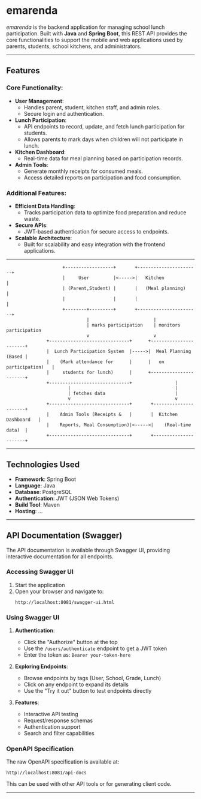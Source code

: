 # emarenda

*emarenda* is the backend application for managing school lunch participation. Built with **Java** and **Spring Boot**, this REST API provides the core functionalities to support the mobile and web applications used by parents, students, school kitchens, and administrators.

---

## Features

### Core Functionality:
- **User Management**:
    - Handles parent, student, kitchen staff, and admin roles.
    - Secure login and authentication.
- **Lunch Participation**:
    - API endpoints to record, update, and fetch lunch participation for students.
    - Allows parents to mark days when children will not participate in lunch.
- **Kitchen Dashboard**:
    - Real-time data for meal planning based on participation records.
- **Admin Tools**:
    - Generate monthly receipts for consumed meals.
    - Access detailed reports on participation and food consumption.

### Additional Features:
- **Efficient Data Handling**:
    - Tracks participation data to optimize food preparation and reduce waste.
- **Secure APIs**:
    - JWT-based authentication for secure access to endpoints.
- **Scalable Architecture**:
    - Built for scalability and easy integration with the frontend applications.

---
```commandline
                     +------------------+       +-----------------------+
                     |     User         |<----->|   Kitchen             |
                     | (Parent,Student) |       |   (Meal planning)     |
                     |                  |       |                       |
                     +--------+---------+       +-----------------------+
                              |                        |
                              | marks participation    | monitors participation
                              v                        v
               +------------------------------+      +-----------------------+
               |  Lunch Participation System  |----->|  Meal Planning (Based |
               |    (Mark attendance for      |      |   on participation)   |
               |     students for lunch)      |      +-----------------------+
               +------------------------------+                |
                       |                                       |
                       | fetches data                          |
                       v                                       v
               +------------------------------+       +----------------------+
               |    Admin Tools (Receipts &   |       |  Kitchen Dashboard   |
               |    Reports, Meal Consumption)|<----->|    (Real-time data)  |
               +------------------------------+       +----------------------+

```
---

## Technologies Used
- **Framework**: Spring Boot
- **Language**: Java
- **Database**: PostgreSQL
- **Authentication**: JWT (JSON Web Tokens)
- **Build Tool**: Maven 
- **Hosting**: ...

---

## API Documentation (Swagger)

The API documentation is available through Swagger UI, providing interactive documentation for all endpoints.

### Accessing Swagger UI

1. Start the application
2. Open your browser and navigate to:
   ```
   http://localhost:8081/swagger-ui.html
   ```

### Using Swagger UI

1. **Authentication**:
   - Click the "Authorize" button at the top
   - Use the `/users/authenticate` endpoint to get a JWT token
   - Enter the token as: `Bearer your-token-here`

2. **Exploring Endpoints**:
   - Browse endpoints by tags (User, School, Grade, Lunch)
   - Click on any endpoint to expand its details
   - Use the "Try it out" button to test endpoints directly

3. **Features**:
   - Interactive API testing
   - Request/response schemas
   - Authentication support
   - Search and filter capabilities

### OpenAPI Specification

The raw OpenAPI specification is available at:
```
http://localhost:8081/api-docs
```

This can be used with other API tools or for generating client code.

---